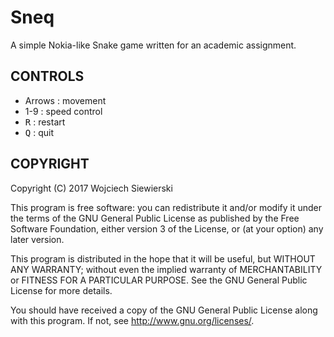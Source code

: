 Sneq
====

A simple Nokia-like Snake game written for an academic assignment.

CONTROLS
--------

- Arrows
  : movement
- 1-9
  : speed control
- <kbd>R</kbd>
  : restart
- <kbd>Q</kbd>
  : quit

COPYRIGHT
---------

Copyright (C) 2017  Wojciech Siewierski

This program is free software: you can redistribute it and/or modify
it under the terms of the GNU General Public License as published by
the Free Software Foundation, either version 3 of the License, or
(at your option) any later version.

This program is distributed in the hope that it will be useful,
but WITHOUT ANY WARRANTY; without even the implied warranty of
MERCHANTABILITY or FITNESS FOR A PARTICULAR PURPOSE.  See the
GNU General Public License for more details.

You should have received a copy of the GNU General Public License
along with this program.  If not, see <http://www.gnu.org/licenses/>.
